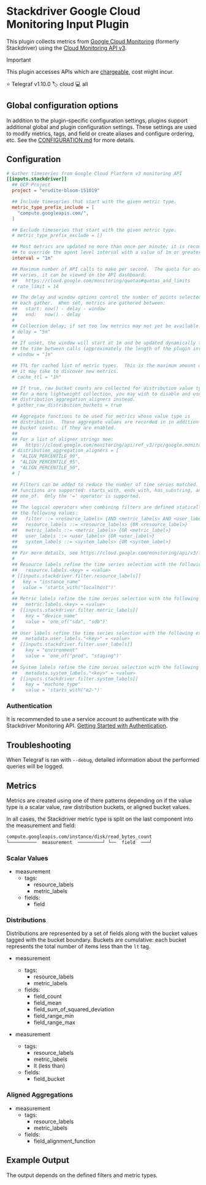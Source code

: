 # Stackdriver Google Cloud Monitoring Input Plugin

This plugin collects metrics from [Google Cloud Monitoring][gcm]
(formerly Stackdriver) using the [Cloud Monitoring API v3][stackdriver].

> [!IMPORTANT]
> This plugin accesses APIs which are [chargeable][pricing], cost might incur.

⭐ Telegraf v1.10.0
🏷️ cloud
💻 all

[gcm]: https://cloud.google.com/monitoring
[stackdriver]: https://cloud.google.com/monitoring/api/v3/
[pricing]: https://cloud.google.com/stackdriver/pricing#stackdriver_monitoring_services

## Global configuration options <!-- @/docs/includes/plugin_config.md -->

In addition to the plugin-specific configuration settings, plugins support
additional global and plugin configuration settings. These settings are used to
modify metrics, tags, and field or create aliases and configure ordering, etc.
See the [CONFIGURATION.md][CONFIGURATION.md] for more details.

[CONFIGURATION.md]: ../../../docs/CONFIGURATION.md#plugins

## Configuration

```toml @sample.conf
# Gather timeseries from Google Cloud Platform v3 monitoring API
[[inputs.stackdriver]]
  ## GCP Project
  project = "erudite-bloom-151019"

  ## Include timeseries that start with the given metric type.
  metric_type_prefix_include = [
    "compute.googleapis.com/",
  ]

  ## Exclude timeseries that start with the given metric type.
  # metric_type_prefix_exclude = []

  ## Most metrics are updated no more than once per minute; it is recommended
  ## to override the agent level interval with a value of 1m or greater.
  interval = "1m"

  ## Maximum number of API calls to make per second.  The quota for accounts
  ## varies, it can be viewed on the API dashboard:
  ##   https://cloud.google.com/monitoring/quotas#quotas_and_limits
  # rate_limit = 14

  ## The delay and window options control the number of points selected on
  ## each gather.  When set, metrics are gathered between:
  ##   start: now() - delay - window
  ##   end:   now() - delay
  #
  ## Collection delay; if set too low metrics may not yet be available.
  # delay = "5m"
  #
  ## If unset, the window will start at 1m and be updated dynamically to span
  ## the time between calls (approximately the length of the plugin interval).
  # window = "1m"

  ## TTL for cached list of metric types.  This is the maximum amount of time
  ## it may take to discover new metrics.
  # cache_ttl = "1h"

  ## If true, raw bucket counts are collected for distribution value types.
  ## For a more lightweight collection, you may wish to disable and use
  ## distribution_aggregation_aligners instead.
  # gather_raw_distribution_buckets = true

  ## Aggregate functions to be used for metrics whose value type is
  ## distribution.  These aggregate values are recorded in in addition to raw
  ## bucket counts; if they are enabled.
  ##
  ## For a list of aligner strings see:
  ##   https://cloud.google.com/monitoring/api/ref_v3/rpc/google.monitoring.v3#aligner
  # distribution_aggregation_aligners = [
  #  "ALIGN_PERCENTILE_99",
  #  "ALIGN_PERCENTILE_95",
  #  "ALIGN_PERCENTILE_50",
  # ]

  ## Filters can be added to reduce the number of time series matched.  All
  ## functions are supported: starts_with, ends_with, has_substring, and
  ## one_of.  Only the '=' operator is supported.
  ##
  ## The logical operators when combining filters are defined statically using
  ## the following values:
  ##   filter ::= <resource_labels> {AND <metric_labels> AND <user_labels> AND <system_labels>}
  ##   resource_labels ::= <resource_labels> {OR <resource_label>}
  ##   metric_labels ::= <metric_labels> {OR <metric_label>}
  ##   user_labels ::= <user_labels> {OR <user_label>}
  ##   system_labels ::= <system_labels> {OR <system_label>}
  ##
  ## For more details, see https://cloud.google.com/monitoring/api/v3/filters
  #
  ## Resource labels refine the time series selection with the following expression:
  ##   resource.labels.<key> = <value>
  # [[inputs.stackdriver.filter.resource_labels]]
  #   key = "instance_name"
  #   value = 'starts_with("localhost")'
  #
  ## Metric labels refine the time series selection with the following expression:
  ##   metric.labels.<key> = <value>
  #  [[inputs.stackdriver.filter.metric_labels]]
  #    key = "device_name"
  #    value = 'one_of("sda", "sdb")'
  #
  ## User labels refine the time series selection with the following expression:
  ##   metadata.user_labels."<key>" = <value>
  #  [[inputs.stackdriver.filter.user_labels]]
  #    key = "environment"
  #    value = 'one_of("prod", "staging")'
  #
  ## System labels refine the time series selection with the following expression:
  ##   metadata.system_labels."<key>" = <value>
  #  [[inputs.stackdriver.filter.system_labels]]
  #    key = "machine_type"
  #    value = 'starts_with("e2-")'
```

### Authentication

It is recommended to use a service account to authenticate with the
Stackdriver Monitoring API.  [Getting Started with Authentication][auth].

[auth]: https://cloud.google.com/docs/authentication/getting-started

## Troubleshooting

When Telegraf is ran with `--debug`, detailed information about the performed
queries will be logged.

## Metrics

Metrics are created using one of there patterns depending on if the value type
is a scalar value, raw distribution buckets, or aligned bucket values.

In all cases, the Stackdriver metric type is split on the last component into
the measurement and field:

```sh
compute.googleapis.com/instance/disk/read_bytes_count
└──────────  measurement  ─────────┘ └──  field  ───┘
```

### Scalar Values

- measurement
  - tags:
    - resource_labels
    - metric_labels
  - fields:
    - field

### Distributions

Distributions are represented by a set of fields along with the bucket values
tagged with the bucket boundary.  Buckets are cumulative: each bucket
represents the total number of items less than the `lt` tag.

- measurement
  - tags:
    - resource_labels
    - metric_labels
  - fields:
    - field_count
    - field_mean
    - field_sum_of_squared_deviation
    - field_range_min
    - field_range_max

- measurement
  - tags:
    - resource_labels
    - metric_labels
    - lt (less than)
  - fields:
    - field_bucket

### Aligned Aggregations

- measurement
  - tags:
    - resource_labels
    - metric_labels
  - fields:
    - field_alignment_function

## Example Output

The output depends on the defined filters and metric types.
